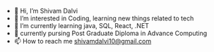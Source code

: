 - 👋 Hi, I’m Shivam Dalvi
- 👀 I’m interested in Coding, learning new things related to tech 
- 🌱 I’m currently learning java, SQL, React, .NET 
- 💞️ currently pursing Post Graduate Diploma in Advance Computing
- 📫 How to reach me shivamdalvi10@gmail.com

<!---
Shivamd2711/Shivamd2711 is a ✨ special ✨ repository because its `README.md` (this file) appears on your GitHub profile.
You can click the Preview link to take a look at your changes.
--->
